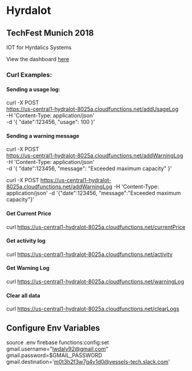 # Hyrdalot
## TechFest Munich 2018
IOT for Hyrdalics Systems

View the dashboard [here](/)




### Curl Examples:



#### Sending a usage log:

curl -X POST \
  https://us-central1-hydralot-8025a.cloudfunctions.net/addUsageLog \
  -H 'Content-Type: application/json' \
  -d '{
	"date":123456,
	"usage": 100
}'


#### Sending a warning message

curl -X POST \
  https://us-central1-hydralot-8025a.cloudfunctions.net/addWarningLog \
  -H 'Content-Type: application/json' \
  -d '{
	"date":123456,
	"message": "Exceeded maximum capacity"
}'


curl -X POST https://us-central1-hydralot-8025a.cloudfunctions.net/addWarningLog -H 'Content-Type: application/json' -d '{"date":123456, "message":"Exceeded maximum capacity"}'


#### Get Current Price
curl https://us-central1-hydralot-8025a.cloudfunctions.net/currentPrice

#### Get activity log
curl https://us-central1-hydralot-8025a.cloudfunctions.net/activity

#### Get Warning Log
curl https://us-central1-hydralot-8025a.cloudfunctions.net/warningLog

#### Clear all data
curl https://us-central1-hydralot-8025a.cloudfunctions.net/clearLogs



## Configure Env Variables
source .env
firebase functions:config:set gmail.username="lwdaly92@gmail.com" gmail.password=$GMAIL_PASSWORD gmail.destination='m0t3h2f3w7g4v1d0@vessels-tech.slack.com'
